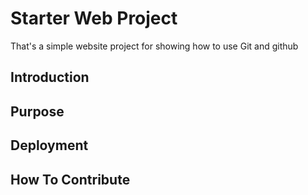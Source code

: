 # Starter Web Project

That's a simple website project for showing how to use Git and github

## Introduction

## Purpose

## Deployment

## How To Contribute